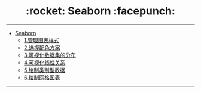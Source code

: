 <h1 align = "center">:rocket: Seaborn :facepunch:</h1>

---

- [Seaborn][0]
	- [1.管理图表样式][1]
	- [2.选择配色方案][2]
	- [3.可视化数据集的分布][3]
	- [4.可视化线性关系][4]
	- [5.绘制类别型数据][5]
	- [6.绘制网格图表][6]

---
[0]: http://nbviewer.jupyter.org/github/Jie-Yuan/2_DataMining/tree/master/1_DataExploration/3_Seaborn/
[1]: http://nbviewer.jupyter.org/github/Jie-Yuan/2_DataMining/blob/master/1_DataExploration/3_Seaborn/1_Controlling%20figure%20aesthetics.ipynb
[2]: http://nbviewer.jupyter.org/github/Jie-Yuan/2_DataMining/blob/master/1_DataExploration/3_Seaborn/2_Choosing%20color%20palettes.ipynb
[3]: http://nbviewer.jupyter.org/github/Jie-Yuan/2_DataMining/blob/master/1_DataExploration/3_Seaborn/3_Visualizing%20the%20distribution%20of%20a%20dataset.ipynb
[4]: http://nbviewer.jupyter.org/github/Jie-Yuan/2_DataMining/blob/master/1_DataExploration/3_Seaborn/4_Visualizing%20linear%20relationships.ipynb
[5]: http://nbviewer.jupyter.org/github/Jie-Yuan/2_DataMining/blob/master/1_DataExploration/3_Seaborn/5_Plotting%20with%20categorical%20data.ipynb
[6]: http://nbviewer.jupyter.org/github/Jie-Yuan/2_DataMining/blob/master/1_DataExploration/3_Seaborn/6_Structured%20grids.ipynb
